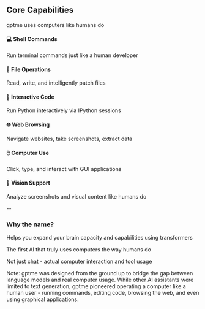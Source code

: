 ## Core Capabilities

<div class="text-center my-6">
  <p class="text-base">gptme uses computers like humans do</p>
</div>

<div class="grid grid-cols-3 gap-4 my-6">
  <div class="fragment bg-white/10 p-4 rounded-lg border border-white/20">
    <h4 class="mb-2">💻 Shell Commands</h4>
    <p class="text-sm leading-tight">Run terminal commands just like a human developer</p>
  </div>
  <div class="fragment bg-white/10 p-4 rounded-lg border border-white/20">
    <h4 class="mb-2">📝 File Operations</h4>
    <p class="text-sm leading-tight">Read, write, and intelligently patch files</p>
  </div>
  <div class="fragment bg-white/10 p-4 rounded-lg border border-white/20">
    <h4 class="mb-2">🐍 Interactive Code</h4>
    <p class="text-sm leading-tight">Run Python interactively via IPython sessions</p>
  </div>
  <div class="fragment bg-white/10 p-4 rounded-lg border border-white/20">
    <h4 class="mb-2">🌐 Web Browsing</h4>
    <p class="text-sm leading-tight">Navigate websites, take screenshots, extract data</p>
  </div>
  <div class="fragment bg-white/10 p-4 rounded-lg border border-white/20">
    <h4 class="mb-2">🖱️ Computer Use</h4>
    <p class="text-sm leading-tight">Click, type, and interact with GUI applications</p>
  </div>
  <div class="fragment bg-white/10 p-4 rounded-lg border border-white/20">
    <h4 class="mb-2">👀 Vision Support</h4>
    <p class="text-sm leading-tight">Analyze screenshots and visual content like humans do</p>
  </div>
</div>

--

<div class="my-6">
  <h3 class="text-lg mb-3 text-center">Why the name?</h3>
  <div class="bg-white/10 p-4 rounded-lg border border-white/20">
    <p class="text-center text-sm">Helps you expand your brain capacity and capabilities using transformers</p>
  </div>
</div>

<div class="text-center mt-6">
  <p class="fragment text-base">The first AI that truly uses computers the way humans do</p>
  <p class="fragment text-sm mt-2">Not just chat - actual computer interaction and tool usage</p>
</div>

Note: gptme was designed from the ground up to bridge the gap between language models and real computer usage. While other AI assistants were limited to text generation, gptme pioneered operating a computer like a human user - running commands, editing code, browsing the web, and even using graphical applications.
